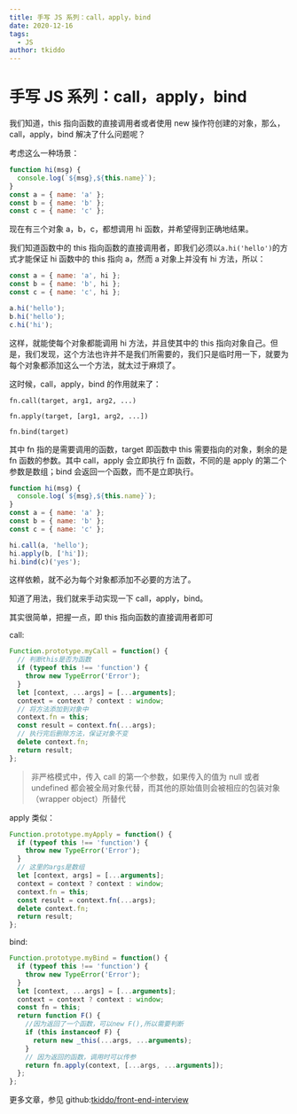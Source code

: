 ```yaml
---
title: 手写 JS 系列：call，apply，bind
date: 2020-12-16
tags:
  - JS
author: tkiddo
---
```


# 手写 JS 系列：call，apply，bind

我们知道，this 指向函数的直接调用者或者使用 new 操作符创建的对象，那么，call，apply，bind 解决了什么问题呢？

考虑这么一种场景：

```js
function hi(msg) {
  console.log(`${msg},${this.name}`);
}
const a = { name: 'a' };
const b = { name: 'b' };
const c = { name: 'c' };
```

现在有三个对象 a，b，c，都想调用 hi 函数，并希望得到正确地结果。

我们知道函数中的 this 指向函数的直接调用者，即我们必须以`a.hi('hello')`的方式才能保证 hi 函数中的 this 指向 a，然而 a 对象上并没有 hi 方法，所以：

```js
const a = { name: 'a', hi };
const b = { name: 'b', hi };
const c = { name: 'c', hi };

a.hi('hello');
b.hi('hello');
c.hi('hi');
```

这样，就能使每个对象都能调用 hi 方法，并且使其中的 this 指向对象自己。但是，我们发现，这个方法也许并不是我们所需要的，我们只是临时用一下，就要为每个对象都添加这么一个方法，就太过于麻烦了。

这时候，call，apply，bind 的作用就来了：

`fn.call(target, arg1, arg2, ...)`

`fn.apply(target, [arg1, arg2, ...])`

`fn.bind(target)`

其中 fn 指的是需要调用的函数，target 即函数中 this 需要指向的对象，剩余的是 fn 函数的参数。其中 call，apply 会立即执行 fn 函数，不同的是 apply 的第二个参数是数组；bind 会返回一个函数，而不是立即执行。

```js
function hi(msg) {
  console.log(`${msg},${this.name}`);
}
const a = { name: 'a' };
const b = { name: 'b' };
const c = { name: 'c' };

hi.call(a, 'hello');
hi.apply(b, ['hi']);
hi.bind(c)('yes');
```

这样依赖，就不必为每个对象都添加不必要的方法了。

知道了用法，我们就来手动实现一下 call，apply，bind。

其实很简单，把握一点，即 this 指向函数的直接调用者即可

call:

```js
Function.prototype.myCall = function() {
  // 判断this是否为函数
  if (typeof this !== 'function') {
    throw new TypeError('Error');
  }
  let [context, ...args] = [...arguments];
  context = context ? context : window;
  // 将方法添加到对象中
  context.fn = this;
  const result = context.fn(...args);
  // 执行完后删除方法，保证对象不变
  delete context.fn;
  return result;
};
```

> 非严格模式中，传入 call 的第一个参数，如果传入的值为 null 或者 undefined 都会被全局对象代替，而其他的原始值则会被相应的包装对象（wrapper object）所替代

apply 类似：

```js
Function.prototype.myApply = function() {
  if (typeof this !== 'function') {
    throw new TypeError('Error');
  }
  // 这里的args是数组
  let [context, args] = [...arguments];
  context = context ? context : window;
  context.fn = this;
  const result = context.fn(...args);
  delete context.fn;
  return result;
};
```

bind:

```js
Function.prototype.myBind = function() {
  if (typeof this !== 'function') {
    throw new TypeError('Error');
  }
  let [context, ...args] = [...arguments];
  context = context ? context : window;
  const fn = this;
  return function F() {
    //因为返回了一个函数，可以new F(),所以需要判断
    if (this instanceof F) {
      return new _this(...args, ...arguments);
    }
    // 因为返回的函数，调用时可以传参
    return fn.apply(context, [...args, ...arguments]);
  };
};
```

更多文章，参见 github:[tkiddo/front-end-interview](https://github.com/tkiddo/front-end-interview)
